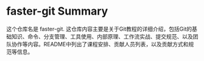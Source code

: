 # faster-git Summary

这个仓库名是 faster-git. 这仓库内容主要是关于Git教程的详细介绍，包括Git的基础知识、命令、分支管理、工具使用、内部原理、工作流实战、提交规范、以及团队协作等内容。README中列出了课程安排、贡献人员列表，以及贡献方式和规范等信息。